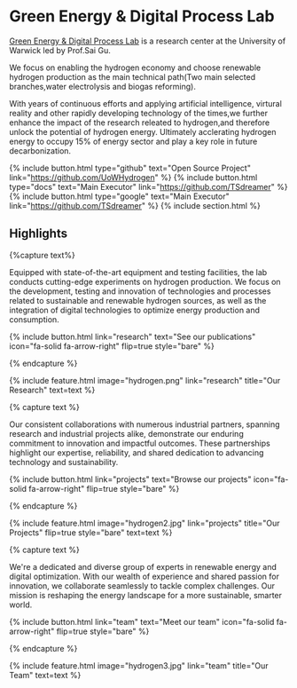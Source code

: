 ---
---

# Green Energy & Digital Process Lab

[Green Energy & Digital Process Lab](https://uowhydrogen.github.io) is a research center at the University of Warwick led by Prof.Sai Gu.

We focus on enabling the hydrogen economy and choose renewable hydrogen production as the main technical path(Two main selected branches,water electrolysis and biogas reforming). 

With years of continuous efforts and applying artificial intelligence, virtural reality and other rapidly developing technology of the times,we further enhance the impact of the research releated to hydrogen,and therefore unlock the potential of hydrogen energy. Ultimately acclerating hydrogen energy to occupy 15% of energy sector and play a key role in future decarbonization.


{%
  include button.html
  type="github"
  text="Open Source Project"
  link="https://github.com/UoWHydrogen"
%}
{%
  include button.html
  type="docs"
  text="Main Executor"
  link="https://github.com/TSdreamer"
%}
{%
  include button.html
  type="google"
  text="Main Executor"
  link="https://github.com/TSdreamer"
%}
{% include section.html %}

## Highlights

{%capture text%}

Equipped with state-of-the-art equipment and testing facilities, the lab conducts cutting-edge experiments on hydrogen production. We focus on the development, testing and innovation of technologies and processes related to sustainable and renewable hydrogen sources, as well as the integration of digital technologies to optimize energy production and consumption.

{%
  include button.html
  link="research"
  text="See our publications"
  icon="fa-solid fa-arrow-right"
  flip=true
  style="bare"
%}

{% endcapture %}

{%
  include feature.html
  image="hydrogen.png"
  link="research"
  title="Our Research"
  text=text
%}

{% capture text %}

Our consistent collaborations with numerous industrial partners, spanning research and industrial projects alike, demonstrate our enduring commitment to innovation and impactful outcomes. These partnerships highlight our expertise, reliability, and shared dedication to advancing technology and sustainability.

{%
  include button.html
  link="projects"
  text="Browse our projects"
  icon="fa-solid fa-arrow-right"
  flip=true
  style="bare"
%}

{% endcapture %}

{%
  include feature.html
  image="hydrogen2.jpg"
  link="projects"
  title="Our Projects"
  flip=true
  style="bare"
  text=text
%}

{% capture text %}

We're a dedicated and diverse group of experts in renewable energy and digital optimization. With our wealth of experience and shared passion for innovation, we collaborate seamlessly to tackle complex challenges. Our mission is reshaping the energy landscape for a more sustainable, smarter world.

{%
  include button.html
  link="team"
  text="Meet our team"
  icon="fa-solid fa-arrow-right"
  flip=true
  style="bare"
%}

{% endcapture %}

{%
  include feature.html
  image="hydrogen3.jpg"
  link="team"
  title="Our Team"
  text=text
%}
